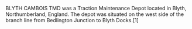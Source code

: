 BLYTH CAMBOIS TMD was a Traction Maintenance Depot located in Blyth, Northumberland, England. The depot was situated on the west side of the branch line from Bedlington Junction to Blyth Docks.[1]
